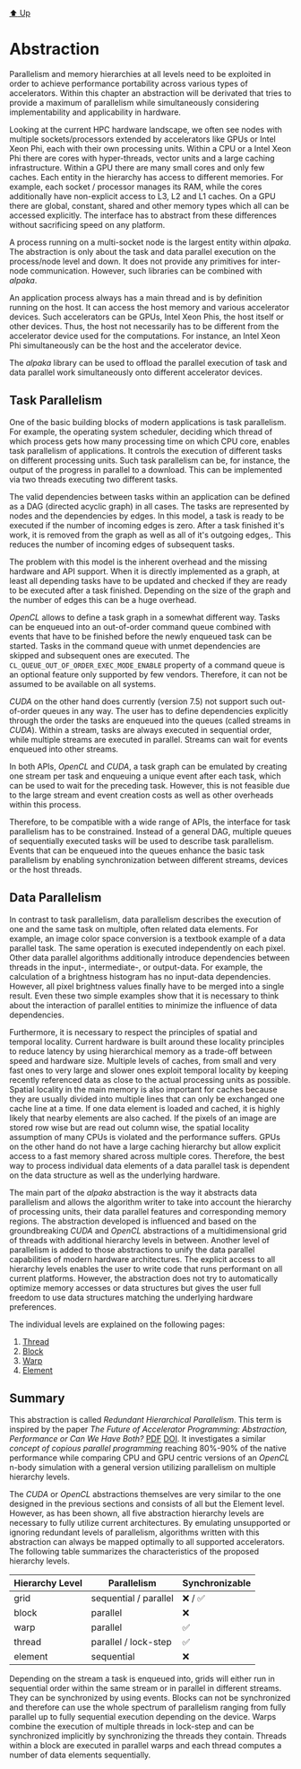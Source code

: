 [:arrow_up: Up](../Index.md)

Abstraction
===========

<!---
Objective of the abstraction is to separate the parallelization strategy from the algorithm itself.
Algorithm code written by users should not depend on any parallelization library or specific strategy.
This would allow to exchange the parallelization back-end without any changes to the algorithm itself.
Besides allowing to test different parallelization strategies this also makes it possible to port algorithms to new, yet unsupported, platforms.
-->

Parallelism and memory hierarchies at all levels need to be exploited in order to achieve performance portability across various types of accelerators.
Within this chapter an abstraction will be derivated that tries to provide a maximum of parallelism while simultaneously considering implementability and applicability in hardware.

Looking at the current HPC hardware landscape, we often see nodes with multiple sockets/processors extended by accelerators like GPUs or Intel Xeon Phi, each with their own processing units.
Within a CPU or a Intel Xeon Phi there are cores with hyper-threads, vector units and a large caching infrastructure.
Within a GPU there are many small cores and only few caches.
Each entity in the hierarchy has access to different memories.
For example, each socket / processor manages its RAM, while the cores additionally have non-explicit access to L3, L2 and L1 caches.
On a GPU there are global, constant, shared and other memory types which all can be accessed explicitly.
The interface has to abstract from these differences without sacrificing speed on any platform.

A process running on a multi-socket node is the largest entity within *alpaka*.
The abstraction is only about the task and data parallel execution on the process/node level and down.
It does not provide any primitives for inter-node communication.
However, such libraries can be combined with *alpaka*.

An application process always has a main thread and is by definition running on the host.
It can access the host memory and various accelerator devices.
Such accelerators can be GPUs, Intel Xeon Phis, the host itself or other devices.
Thus, the host not necessarily has to be different from the accelerator device used for the computations.
For instance, an Intel Xeon Phi simultaneously can be the host and the accelerator device.

The *alpaka* library can be used to offload the parallel execution of task and data parallel work simultaneously onto different accelerator devices.

Task Parallelism
----------------

One of the basic building blocks of modern applications is task parallelism.
For example, the operating system scheduler, deciding which thread of which process gets how many processing time on which CPU core, enables task parallelism of applications.
It controls the execution of different tasks on different processing units.
Such task parallelism can be, for instance, the output of the progress in parallel to a download.
This can be implemented via two threads executing two different tasks.

The valid dependencies between tasks within an application can be defined as a DAG (directed acyclic graph) in all cases.
The tasks are represented by nodes and the dependencies by edges.
In this model, a task is ready to be executed if the number of incoming edges is zero.
After a task finished it's work, it is removed from the graph as well as all of it's outgoing edges,.
This reduces the number of incoming edges of subsequent tasks.

The problem with this model is the inherent overhead and the missing hardware and API support.
When it is directly implemented as a graph, at least all depending tasks have to be updated and checked if they are ready to be executed after a task finished.
Depending on the size of the graph and the number of edges this can be a huge overhead.

*OpenCL* allows to define a task graph in a somewhat different way.
Tasks can be enqueued into an out-of-order command queue combined with events that have to be finished before the newly enqueued task can be started.
Tasks in the command queue with unmet dependencies are skipped and subsequent ones are executed.
The `CL_QUEUE_OUT_OF_ORDER_EXEC_MODE_ENABLE` property of a command queue is an optional feature only supported by few vendors.
Therefore, it can not be assumed to be available on all systems.

*CUDA* on the other hand does currently (version 7.5) not support such out-of-order queues in any way.
The user has to define dependencies explicitly through the order the tasks are enqueued into the queues (called streams in *CUDA*).
Within a stream, tasks are always executed in sequential order, while multiple streams are executed in parallel.
Streams can wait for events enqueued into other streams.

In both APIs, *OpenCL* and *CUDA*, a task graph can be emulated by creating one stream per task and enqueuing a unique event after each task, which can be used to wait for the preceding task.
However, this is not feasible due to the large stream and event creation costs as well as other overheads within this process.

Therefore, to be compatible with a wide range of APIs, the interface for task parallelism has to be constrained.
Instead of a general DAG, multiple queues of sequentially executed tasks will be used to describe task parallelism.
Events that can be enqueued into the queues enhance the basic task parallelism by enabling synchronization between different streams, devices or the host threads.

Data Parallelism
----------------

In contrast to task parallelism, data parallelism describes the execution of one and the same task on multiple, often related data elements.
For example, an image color space conversion is a textbook example of a data parallel task.
The same operation is executed independently on each pixel.
Other data parallel algorithms additionally introduce dependencies between threads in the input-, intermediate-, or output-data.
For example, the calculation of a brightness histogram has no input-data dependencies.
However, all pixel brightness values finally have to be merged into a single result.
Even these two simple examples show that it is necessary to think about the interaction of parallel entities to minimize the influence of data dependencies.

Furthermore, it is necessary to respect the principles of spatial and temporal locality.
Current hardware is built around these locality principles to reduce latency by using hierarchical memory as a trade-off between speed and hardware size.
Multiple levels of caches, from small and very fast ones to very large and slower ones exploit temporal locality by keeping recently referenced data as close to the actual processing units as possible.
Spatial locality in the main memory is also important for caches because they are usually divided into multiple lines that can only be exchanged one cache line at a time.
If one data element is loaded and cached, it is highly likely that nearby elements are also cached.
If the pixels of an image are stored row wise but are read out column wise, the spatial locality assumption of many CPUs is violated and the performance suffers.
GPUs on the other hand do not have a large caching hierarchy but allow explicit access to a fast memory shared across multiple cores.
Therefore, the best way to process individual data elements of a data parallel task is dependent on the data structure as well as the underlying hardware.

The main part of the *alpaka* abstraction is the way it abstracts data parallelism and allows the algorithm writer to take into account the hierarchy of processing units, their data parallel features and corresponding memory regions.
The abstraction developed is influenced and based on the groundbreaking *CUDA* and *OpenCL* abstractions of a multidimensional grid of threads with additional hierarchy levels in between.
Another level of parallelism is added to those abstractions to unify the data parallel capabilities of modern hardware architectures.
The explicit access to all hierarchy levels enables the user to write code that runs performant on all current platforms.
However, the abstraction does not try to automatically optimize memory accesses or data structures but gives the user full freedom to use data structures matching the underlying hardware preferences.

The individual levels are explained on the following pages:

1. [Thread](abstraction/Thread.md)
2. [Block](abstraction/Block.md)
3. [Warp](abstraction/Warp.md)
4. [Element](abstraction/Element.md)

Summary
-------

This abstraction is called *Redundant Hierarchical Parallelism*.
This term is inspired by the paper *The Future of Accelerator Programming: Abstraction, Performance or Can We Have Both?* [PDF](http://olab.is.s.u-tokyo.ac.jp/~kamil.rocki/rocki_burtscher_sac14.pdf) [DOI](http://dx.doi.org/10.1109/ICPADS.2013.76).
It investigates a similar *concept of copious parallel programming* reaching 80%-90% of the native performance while comparing CPU and GPU centric versions of an *OpenCL* n-body simulation with a general version utilizing parallelism on multiple hierarchy levels.

The *CUDA* or *OpenCL* abstractions themselves are very similar to the one designed in the previous sections and consists of all but the Element level.
However, as has been shown, all five abstraction hierarchy levels are necessary to fully utilize current architectures.
By emulating unsupported or ignoring redundant levels of parallelism, algorithms written with this abstraction can always be mapped optimally to all supported accelerators. The following table summarizes the characteristics of the proposed hierarchy levels.

| Hierarchy Level | Parallelism | Synchronizable |
| --- | --- | --- |
| grid | sequential / parallel | :x: / :white_check_mark: |
| block | parallel | :x: |
| warp | parallel | :white_check_mark: |
| thread | parallel / lock-step| :white_check_mark: |
| element | sequential | :x: |

Depending on the stream a task is enqueued into, grids will either run in sequential order within the same stream or in parallel in different streams.
They can be synchronized by using events.
Blocks can not be synchronized and therefore can use the whole spectrum of parallelism ranging from fully parallel up to fully sequential execution depending on the device.
Warps combine the execution of multiple threads in lock-step and can be synchronized implicitly by synchronizing the threads they contain.
Threads within a block are executed in parallel warps and each thread computes a number of data elements sequentially.

